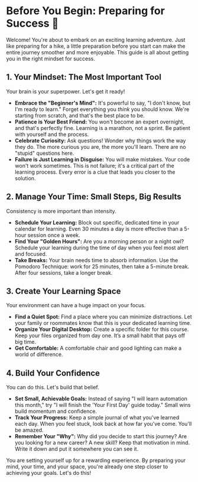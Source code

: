 # Before You Begin: Preparing for Success 🚀

Welcome! You're about to embark on an exciting learning adventure. Just like preparing for a hike, a little preparation before you start can make the entire journey smoother and more enjoyable. This guide is all about getting you in the right mindset for success.

## 1. Your Mindset: The Most Important Tool

Your brain is your superpower. Let's get it ready!

*   **Embrace the "Beginner's Mind":** It's powerful to say, "I don't know, but I'm ready to learn." Forget everything you *think* you should know. We're starting from scratch, and that's the best place to be.
*   **Patience is Your Best Friend:** You won't become an expert overnight, and that's perfectly fine. Learning is a marathon, not a sprint. Be patient with yourself and the process.
*   **Celebrate Curiosity:** Ask questions! Wonder why things work the way they do. The more curious you are, the more you'll learn. There are no "stupid" questions here.
*   **Failure is Just Learning in Disguise:** You will make mistakes. Your code won't work sometimes. This is not failure; it's a critical part of the learning process. Every error is a clue that leads you closer to the solution.

## 2. Manage Your Time: Small Steps, Big Results

Consistency is more important than intensity.

*   **Schedule Your Learning:** Block out specific, dedicated time in your calendar for learning. Even 30 minutes a day is more effective than a 5-hour session once a week.
*   **Find Your "Golden Hours":** Are you a morning person or a night owl? Schedule your learning during the time of day when you feel most alert and focused.
*   **Take Breaks:** Your brain needs time to absorb information. Use the Pomodoro Technique: work for 25 minutes, then take a 5-minute break. After four sessions, take a longer break.

## 3. Create Your Learning Space

Your environment can have a huge impact on your focus.

*   **Find a Quiet Spot:** Find a place where you can minimize distractions. Let your family or roommates know that this is your dedicated learning time.
*   **Organize Your Digital Desktop:** Create a specific folder for this course. Keep your files organized from day one. It’s a small habit that pays off big time.
*   **Get Comfortable:** A comfortable chair and good lighting can make a world of difference.

## 4. Build Your Confidence

You can do this. Let's build that belief.

*   **Set Small, Achievable Goals:** Instead of saying "I will learn automation this month," try "I will finish the 'Your First Day' guide today." Small wins build momentum and confidence.
*   **Track Your Progress:** Keep a simple journal of what you've learned each day. When you feel stuck, look back at how far you've come. You'll be amazed.
*   **Remember Your "Why":** Why did you decide to start this journey? Are you looking for a new career? A new skill? Keep that motivation in mind. Write it down and put it somewhere you can see it.

You are setting yourself up for a rewarding experience. By preparing your mind, your time, and your space, you're already one step closer to achieving your goals. Let's do this!